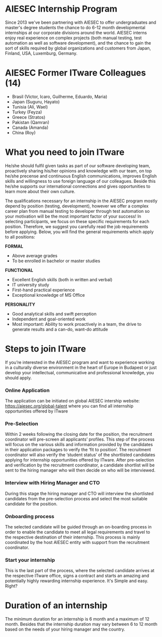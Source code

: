 # AIESEC Internship Program
Since 2013 we've been partnering with AIESEC to offer undergraduates and master's degree students the chance to do 6-12 month developmental internships at our corporate divisions around the world. AIESEC interns enjoy real experience on complex projects (both manual testing, test automation as well as software development), and the chance to gain the sort of skills required by global organizations and customers from Japan, Finland, USA, Luxemburg, Germany.

# AIESEC Former ITware Colleagues (14)
* Brasil (Victor, Icaro, Guilherme, Eduardo, Maria)
* Japan (Suguru, Hayato)
* Tunisia (Ali, Wael) 
* Turkey (Feyza)
* Greece (Stratos)
* Pakistan (Qamran)
* Canada (Amanda)
* China (Roy)

# What you need to join ITware
He/she should fulfil given tasks as part of our software developing team, proactively sharing his/her opinions and knowledge with our team, on top he/she precense and continuous English communications, improves English skills and  willingness to use foreign language of our colleagues. Beside this he/she supports our international connections and gives opportunities to learn more about their own culture.

The qualifications necessary for an internship in the AIESEC program mostly depend by position (testing, development), however we offer a complex career plan from manual testing to developer through test automation so your motivation will be the most important factor of your success! In selecting participants, we focus on these specific requirements for each position. Therefore, we suggest you carefully read the job requirements before applying. Below, you will find the general requirements which apply to all positions:

**FORMAL**
* Above average grades
* To be enrolled in bachelor or master studies

**FUNCTIONAL**
* Excellent English skills (both in written and verbal)
* IT university study
* First-hand practical experience
* Exceptional knowledge of MS Office

**PERSONALITY**
* Good analytical skills and swift perception
* Independent and goal-oriented work
* Most important: Ability to work proactively in a team, the drive to generate results and a can-do, want-do attitude

# Steps to join ITware
If you’re interested in the AIESEC program and want to experience working in a culturally diverse environment in the heart of Europe in Budapest or just develop your intellectual, communicative and professional knowledge, you should apply.

### Online Application
The application can be initiated on global AIESEC intership website: https://aiesec.org/global-talent where you can find all internship opportunities offered by ITware

### Pre-Selection
Within 2 weeks following the closing date for the position, the recruitment coordinator will pre-screen all applicants’ profiles. This step of the process will focus on the various skills and information provided by the candidates in their application packages to verify the ‘fit to position’. The recruitment coordinator will also verify the ‘student status’ of the shortlisted candidates applying for internship opportunities offered by ITware. After pre-selection and verification by the recruitment coordinator, a candidate shortlist will be sent to the hiring manager who will then decide on who will be interviewed.

### Interview with Hiring Manager and CTO
During this stage the hiring manager and CTO will interview the shortlisted candidates from the pre-selection process and select the most suitable candidate for the position.

### Onboarding process
The selected candidate will be guided through an on-boarding process in order to enable the candidate to meet all legal requirements and travel to the respective destination of their internship. This process is mainly coordinated by the host AIESEC entity with support from the recruitment coordinator.

### Start your internship
This is the last part of the process, where the selected candidate arrives at the respective ITware office, signs a contract and starts an amazing and potentially highly rewarding internship experience. It's Simple and easy. Right?

# Duration of an internship
The minimum duration for an internship is 6 month and a maximum of 12 month. Besides that the internship duration may vary between 6 to 12 month based on the needs of your hiring manager and the country.
